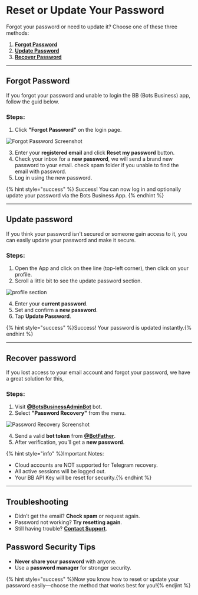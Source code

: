 # Reset or Update Your Password  

Forgot your password or need to update it? Choose one of these three methods:  

1. **[Forgot Password](#forgot-password)**
2. **[Update Password](#update-password)**
3. **[Recover Password](#recover-password)**  

---

## Forgot Password

If you forgot your password and unable to login the BB (Bots Business) app, follow the guid below.  

### Steps:  
1. Click **"Forgot Password"** on the login page.


![Forgot Password Screenshot](https://i.ibb.co/NgCkGYkg/20250130-133557.png)

3. Enter your **registered email** and click **Reset my password** button.  
4. Check your inbox for a **new password**, we will send a brand new password to your email. check spam folder if you unable to find the email with password.  
5. Log in using the new password.

{% hint style="success" %} Success! You can now log in and optionally update your password via the Bots Business App. {% endhint %}  

---

## Update password  

If you think your password isn't secured or someone gain access to it, you can easily update your password and make it secure. 

### Steps:  
1. Open the App and click on thee line (top-left corner), then click on your profile.
2. Scroll a little bit to see the update password section.


![profile section](https://i.ibb.co/R4kcBRF6/Screenshot-2025-01-30-13-57-26-947-bb-app-com-bots-business-edit.jpg)

4. Enter your **current password**.  
5. Set and confirm a **new password**.  
6. Tap **Update Password**.  

{% hint style="success" %}Success! Your password is updated instantly.{% endhint %} 

---

## Recover password 

If you lost access to your email account and forgot your password, we have a great solution for this,

### Steps:  
1. Visit **[@BotsBusinessAdminBot](https://t.me/BotsBusinessAdminBot)** bot.  
2. Select **"Password Recovery"** from the menu.

![Password Recovery Screenshot](https://i.ibb.co/s9SZWtqH/20250130-140635.jpg)

4. Send a valid **bot token** from **[@BotFather](https://t.me/BotFather)**.  
5. After verification, you’ll get a **new password**.  

{% hint style="info" %}Important Notes: 
- Cloud accounts are NOT supported for Telegram recovery.  
- All active sessions will be logged out.  
- Your BB API Key will be reset for security.{% endhint %}

---

## Troubleshooting  

- Didn’t get the email? **Check spam** or request again.  
- Password not working? **Try resetting again**.  
- Still having trouble? **[Contact Support](https://t.me/BotsBusinessAdmin)**.  


## Password Security Tips  

- **Never share your password** with anyone.  
- Use a **password manager** for stronger security.  


{% hint style="success" %}Now you know how to reset or update your password easily—choose the method that works best for you!{% endjint %}
